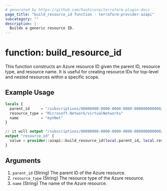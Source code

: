 ```yaml
---
# generated by https://github.com/hashicorp/terraform-plugin-docs
page_title: "build_resource_id function - terraform-provider-azapi"
subcategory: ""
description: |-
  Builds a generic resource ID.
---
```


# function: build_resource_id

This function constructs an Azure resource ID given the parent ID, resource type, and resource name. It is useful for creating resource IDs for top-level and nested resources within a specific scope.

## Example Usage

```terraform
locals {
  parent_id     = "/subscriptions/00000000-0000-0000-0000-000000000000/resourceGroups/myResourceGroup"
  resource_type = "Microsoft.Network/virtualNetworks"
  name          = "myVNet"
}

// it will output "/subscriptions/00000000-0000-0000-0000-000000000000/resourceGroups/myResourceGroup/providers/Microsoft.Network/virtualNetworks/myVNet"
output "resource_id" {
  value = provider::azapi::build_resource_id(local.parent_id, local.resource_type, local.name)
}
```

## Arguments

<!-- arguments generated by tfplugindocs -->
1. `parent_id` (String) The parent ID of the Azure resource.
1. `resource_type` (String) The resource type of the Azure resource.
1. `name` (String) The name of the Azure resource.

